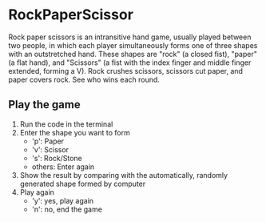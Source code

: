 # RockPaperScissor
Rock paper scissors is an intransitive hand game, usually played between two people, in which each player simultaneously forms one of three shapes with an outstretched hand. These shapes are "rock" (a closed fist), "paper" (a flat hand), and "Scissors" (a fist with the index finger and middle finger extended, forming a V). Rock crushes scissors, scissors cut paper, and paper covers rock. See who wins each round. 
## Play the game
1. Run the code in the terminal
2. Enter the shape you want to form
   - 'p': Paper
   - 'v': Scissor
   - 's': Rock/Stone
   - others: Enter again
3. Show the result by comparing with the automatically, randomly generated shape formed by computer
4. Play again
   - 'y': yes, play again
   - 'n': no, end the game
